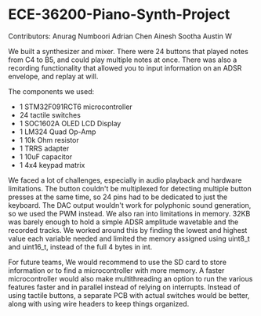 # ECE-36200-Piano-Synth-Project

Contributors:
Anurag Numboori
Adrian Chen
Ainesh Sootha
Austin W

We built a synthesizer and mixer. There were 24 buttons that played notes from C4 to B5, and could play multiple notes at once. There was also a recording functionality that allowed you to input information on an ADSR envelope, and replay at will. <br>

The components we used:
 - 1 STM32F091RCT6 microcontroller
 - 24 tactile switches
 - 1 SOC1602A OLED LCD Display 
 - 1 LM324 Quad Op-Amp
 - 1 10k Ohm resistor
 - 1 TRRS adapter
 - 1 10uF capacitor
 - 1 4x4 keypad matrix

We faced a lot of challenges, especially in audio playback and hardware 
limitations. The button couldn't be multiplexed for detecting multiple button 
presses at the same time, so 24 pins had to be dedicated to just the keyboard. 
The DAC output wouldn't work for polyphonic sound generation, so we used the 
PWM instead. 
We also ran into limitations in memory. 32KB was barely enough to hold a simple 
ADSR amplitude wavetable and the recorded tracks. We worked around this by 
finding the lowest and highest value each variable needed and limited the 
memory assigned using uint8_t and uint16_t, instead of the full 4 bytes in int. 
 
For future teams, We would recommend to use the SD card to store information or 
to find a microcontroller with more memory. A faster microcontroller would also 
make multithreading an option to run the various features faster and in 
parallel instead of relying on interrupts. Instead of using tactile buttons, a 
separate PCB with actual switches would be better, along with using wire 
headers to keep things organized. 
